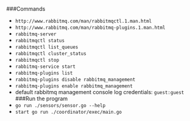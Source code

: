 ###Commands
- `http://www.rabbitmq.com/man/rabbitmqctl.1.man.html`
- `http://www.rabbitmq.com/man/rabbitmq-plugins.1.man.html`
- `rabbitmq-server`
- `rabbitmqctl status`
- `rabbitmqctl list_queues`
- `rabbitmqctl cluster_status`
- `rabbitmqctl stop`
- `rabbitmq-service start`
- `rabbitmq-plugins list`
- `rabbitmq-plugins disable rabbitmq_management`
- `rabbitmq-plugins enable rabbitmq_management`
- default rabbitmq management console log credentials: `guest:guest`
###Run the program
- `go run ./sensors/sensor.go --help`
- `start go run ./coordinator/exec/main.go`
